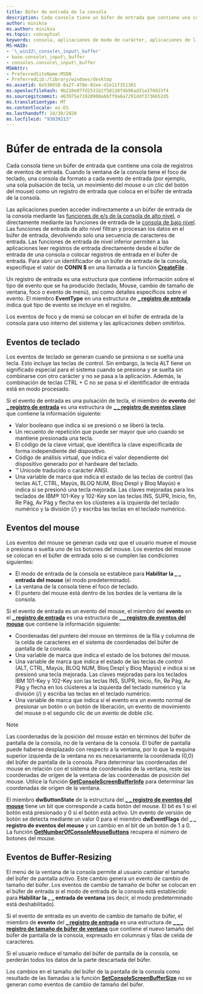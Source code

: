 ```yaml
---
title: Búfer de entrada de la consola
description: Cada consola tiene un búfer de entrada que contiene una cola de registros de eventos de entrada.
author: miniksa
ms.author: miniksa
ms.topic: conceptual
keywords: consola, aplicaciones de modo de carácter, aplicaciones de línea de comandos, aplicaciones de terminal, API de consola
MS-HAID:
- '\_win32\_console\_input\_buffer'
- base.console\_input\_buffer
- consoles.console\_input\_buffer
MSHAttr:
- PreferredSiteName:MSDN
- PreferredLib:/library/windows/desktop
ms.assetid: 6e536658-8a27-478e-82ee-d1e11f351301
ms.openlocfilehash: 9b210e07fd2531b2f58130f4b96ad31a374923f4
ms.sourcegitcommit: 463975e71920908a6bff9a6a7291ddf3736652d5
ms.translationtype: MT
ms.contentlocale: es-ES
ms.lasthandoff: 10/30/2020
ms.locfileid: "93039213"
---
```

# <a name="console-input-buffer"></a>Búfer de entrada de la consola

Cada consola tiene un búfer de entrada que contiene una cola de registros de eventos de entrada. Cuando la ventana de la consola tiene el foco de teclado, una consola da formato a cada evento de entrada (por ejemplo, una sola pulsación de tecla, un movimiento del mouse o un clic del botón del mouse) como un registro de entrada que coloca en el búfer de entrada de la consola.

Las aplicaciones pueden acceder indirectamente a un búfer de entrada de la consola mediante las [funciones de e/s de la consola de alto nivel](high-level-console-input-and-output-functions.md), o directamente mediante las funciones de entrada de la [consola de bajo nivel](low-level-console-input-functions.md). Las funciones de entrada de alto nivel filtran y procesan los datos en el búfer de entrada, devolviendo solo una secuencia de caracteres de entrada. Las funciones de entrada de nivel inferior permiten a las aplicaciones leer registros de entrada directamente desde el búfer de entrada de una consola o colocar registros de entrada en el búfer de entrada. Para abrir un identificador de un búfer de entrada de la consola, especifique el valor de **CONIN $** en una llamada a la función [**CreateFile**](https://msdn.microsoft.com/library/windows/desktop/aa363858) .

Un registro de entrada es una estructura que contiene información sobre el tipo de evento que se ha producido (teclado, Mouse, cambio de tamaño de ventana, foco o evento de menú), así como detalles específicos sobre el evento. El miembro **EventType** en una estructura de [**\_ registro de entrada**](input-record-str.md) indica qué tipo de evento se incluye en el registro.

Los eventos de foco y de menú se colocan en el búfer de entrada de la consola para uso interno del sistema y las aplicaciones deben omitirlos.

## <a name="keyboard-events"></a>Eventos de teclado

Los eventos de teclado se generan cuando se presiona o se suelta una tecla. Esto incluye las teclas de control. Sin embargo, la tecla ALT tiene un significado especial para el sistema cuando se presiona y se suelta sin combinarse con otro carácter y no se pasa a la aplicación. Además, la combinación de teclas CTRL + C no se pasa si el identificador de entrada está en modo procesado.

Si el evento de entrada es una pulsación de tecla, el miembro de **evento** del [**\_ registro de entrada**](input-record-str.md) es una estructura de [**\_ \_ registro de eventos clave**](key-event-record-str.md) que contiene la información siguiente:

- Valor booleano que indica si se presionó o se liberó la tecla.
- Un recuento de repetición que puede ser mayor que uno cuando se mantiene presionada una tecla.
- El código de la clave virtual, que identifica la clave especificada de forma independiente del dispositivo.
- Código de análisis virtual, que indica el valor dependiente del dispositivo generado por el hardware del teclado.
- ™ Unicode traducido o carácter ANSI.
- Una variable de marca que indica el estado de las teclas de control (las teclas ALT, CTRL, Mayús, BLOQ NUM, Bloq Despl y Bloq Mayús) e indica si se presionó una tecla mejorada. Las claves mejoradas para los teclados de IBM® 101-Key y 102-Key son las teclas INS, SUPR, Inicio, fin, Re Pág, Av Pág y flecha en los clústeres a la izquierda del teclado numérico y la división (/) y escriba las teclas en el teclado numérico.

## <a name="mouse-events"></a>Eventos del mouse

Los eventos del mouse se generan cada vez que el usuario mueve el mouse o presiona o suelta uno de los botones del mouse. Los eventos del mouse se colocan en el búfer de entrada solo si se cumplen las condiciones siguientes:

- El modo de entrada de la consola se establece para **Habilitar la \_ \_ entrada del mouse** (el modo predeterminado).
- La ventana de la consola tiene el foco de teclado.
- El puntero del mouse está dentro de los bordes de la ventana de la consola.

Si el evento de entrada es un evento del mouse, el miembro del **evento** en el [**\_ registro de entrada**](input-record-str.md) es una estructura de [**\_ \_ registro de eventos del mouse**](mouse-event-record-str.md) que contiene la información siguiente:

- Coordenadas del puntero del mouse en términos de la fila y columna de la celda de caracteres en el sistema de coordenadas del búfer de pantalla de la consola.
- Una variable de marca que indica el estado de los botones del mouse.
- Una variable de marca que indica el estado de las teclas de control (ALT, CTRL, Mayús, BLOQ NUM, Bloq Despl y Bloq Mayús) e indica si se presionó una tecla mejorada. Las claves mejoradas para los teclados IBM 101-Key y 102-Key son las teclas INS, SUPR, Inicio, fin, Re Pág, Av Pág y flecha en los clústeres a la izquierda del teclado numérico y la división (/) y escriba las teclas en el teclado numérico.
- Una variable de marca que indica si el evento era un evento normal de presionar un botón o un botón de liberación, un evento de movimiento del mouse o el segundo clic de un evento de doble clic.

> [!NOTE]
>Las coordenadas de la posición del mouse están en términos del búfer de pantalla de la consola, no de la ventana de la consola. El búfer de pantalla puede haberse desplazado con respecto a la ventana, por lo que la esquina superior izquierda de la ventana no es necesariamente la coordenada (0,0) del búfer de pantalla de la consola. Para determinar las coordenadas del mouse en relación con el sistema de coordenadas de la ventana, reste las coordenadas de origen de la ventana de las coordenadas de posición del mouse. Utilice la función [**GetConsoleScreenBufferInfo**](getconsolescreenbufferinfo.md) para determinar las coordenadas de origen de la ventana.

El miembro **dwButtonState** de la estructura del [**\_ \_ registro de eventos del mouse**](mouse-event-record-str.md) tiene un bit que corresponde a cada botón del mouse. El bit es 1 si el botón está presionado y 0 si el botón está activo. Un evento de versión de botón se detecta mediante un valor 0 para el miembro **dwEventFlags** del **\_ \_ registro de eventos del mouse** y un cambio en el bit de un botón de 1 a 0. La función [**GetNumberOfConsoleMouseButtons**](getnumberofconsolemousebuttons.md) recupera el número de botones del mouse.

## <a name="buffer-resizing-events"></a>Eventos de Buffer-Resizing

El menú de la ventana de la consola permite al usuario cambiar el tamaño del búfer de pantalla activo. Este cambio genera un evento de cambio de tamaño del búfer. Los eventos de cambio de tamaño de búfer se colocan en el búfer de entrada si el modo de entrada de la consola está establecido para **Habilitar la \_ \_ entrada de ventana** (es decir, el modo predeterminado está deshabilitado).

Si el evento de entrada es un evento de cambio de tamaño de búfer, el miembro de **evento** del [**\_ registro de entrada**](input-record-str.md) es una estructura de [**\_ \_ \_ registro de tamaño de búfer de ventana**](window-buffer-size-record-str.md) que contiene el nuevo tamaño del búfer de pantalla de la consola, expresado en columnas y filas de celda de caracteres.

Si el usuario reduce el tamaño del búfer de pantalla de la consola, se perderán todos los datos de la parte descartada del búfer.

Los cambios en el tamaño del búfer de la pantalla de la consola como resultado de las llamadas a la función [**SetConsoleScreenBufferSize**](setconsolescreenbuffersize.md) no se generan como eventos de cambio de tamaño del búfer.
